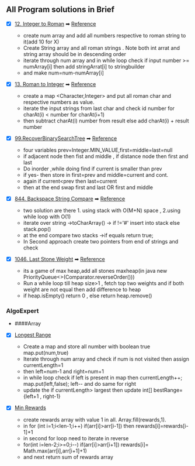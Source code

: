 ## All Program solutions in Brief
- [x] [12. Integer to Roman](https://leetcode.com/problems/integer-to-roman/) ➡ [Reference](https://www.youtube.com/watch?v=f_F9ItFyiEg)
  * create num array and add all numbers respective to roman string to it(add 10 for X)
  * Create String array and all roman strings . Note both int arrat and string array should be in descending order
  * iterate through num array and  in while loop check if input number >= numArray[i] then add stringArrat[i] to stringbuilder 
  * and make num=num-numArray[i]
  
- [x] [13. Roman to Integer](https://leetcode.com/problems/roman-to-integer/) ➡ [Reference](https://www.youtube.com/watch?v=dlATMslQ6Uc)
  * create a map <Character,Integer> and put all roman char and respective numbers as value.
  * iterate the input strings from last char and check id number for charAt(i) < number for charAt(i+1)
  * then subtract  charAt(i) number from result else add charAt(i) + result number

- [x] [99.RecoverBinarySearchTree](https://leetcode.com/problems/recover-binary-search-tree/) ➡ [Reference](https://www.youtube.com/watch?v=ZWGW7FminDM)
    * four variables prev=Integer.MIN_VALUE,first=middle=last=null
    * if adjacent node then fist and middle , if distance node then first and last
    * Do inorder ,while doing find if current is smaller than prev
    * if yes- then store in first=prev and middle=current and cont. 
    * again if current<prev then last=current
    * then at the end swap first and last OR first and middle

- [x] [844. Backspace String Compare](https://leetcode.com/problems/backspace-string-compare/) ➡ [Reference](https://www.youtube.com/watch?v=vgog1EuEJYQ)
  * two solution are there  1. using stack with O(M+N) space , 2.using while loop with O(1)
  * iterate over string ->toCharArray() -> if !='#' insert into stack else stack.pop()
  * at the end compare two stacks ->if equals return true;
  * In Second approach create two pointers from end of strings and check

- [x] [1046. Last Stone Weight](https://leetcode.com/problems/last-stone-weight/) ➡ [Reference](https://www.youtube.com/watch?v=-1jxt_DPl48)
  * its a game of max heap,add all stones maxheap(in java new PriorityQueue<>(Comparator.reverseOrder()))
  * Run a while loop till heap size>1 , fetch top two weights and if both weight are not equal then add difference to heap
  * if heap.isEmpty() return 0 , else return heap.remove()

### AlgoExpert
- ####Array 
- [x] [Longest Range](https://www.algoexpert.io/questions/Largest%20Range)
  * Create a map and store all number with boolean true map.put(num,true)
  * Iterate through num array and check if num is not visited then assign currentLength=1
  * then left=num-1 and right=num+1
  * in while loop check if left is present in map then currentLength++; map.put(left,false); left-- and do same for right
  * update the if currentLength> largest then update int[] bestRange={left+1 , right-1}

- [x] [Min Rewards](https://www.algoexpert.io/questions/Min%20Rewards)
  * create rewards array with value 1 in all. Array.fill(rewards,1).
  * in for (int i=1;i<len-1;i++) if(arr[i]>arr[i-1]) then rewards[i]=rewards[i-1]+1
  * in second for loop need to iterate in reverse
  * for(int i=len-2;i>=0;i--) if(arr[i]>arr[i+1]) rewards[i]= Math.max(arr[i],arr[i+1]+1)
  * and next return sum of rewards array
  
